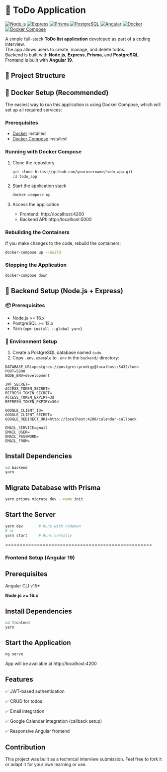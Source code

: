 # 📝 ToDo Application

[![Node.js](https://img.shields.io/badge/Backend-Node.js-brightgreen)](https://nodejs.org/)
[![Express](https://img.shields.io/badge/Backend-Express.js-blue)](https://expressjs.com/)
[![Prisma](https://img.shields.io/badge/ORM-Prisma-orange)](https://www.prisma.io/)
[![PostgreSQL](https://img.shields.io/badge/Database-PostgreSQL-blue)](https://www.postgresql.org/)
[![Angular](https://img.shields.io/badge/Frontend-Angular-red)](https://angular.io/)
[![Docker](https://img.shields.io/badge/Container-Docker-2496ED?logo=docker&logoColor=white)](https://www.docker.com/)
[![Docker Compose](https://img.shields.io/badge/Orchestration-Docker_Compose-2496ED?logo=docker&logoColor=white)](https://docs.docker.com/compose/)

A simple full-stack **ToDo list application** developed as part of a coding interview.  
The app allows users to create, manage, and delete todos.  
Backend is built with **Node.js**, **Express**, **Prisma**, and **PostgreSQL**.  
Frontend is built with **Angular 19**.

## 📁 Project Structure

## 🐳 Docker Setup (Recommended)

The easiest way to run this application is using Docker Compose, which will set up all required services:

### Prerequisites
- [Docker](https://www.docker.com/get-started) installed
- [Docker Compose](https://docs.docker.com/compose/install/) installed

### Running with Docker Compose

1. Clone the repository
   ```bash
   git clone https://github.com/yourusername/todo_app.git
   cd todo_app
   ```

2. Start the application stack
   ```bash
   docker-compose up
   ```

3. Access the application
   - Frontend: http://localhost:4200
   - Backend API: http://localhost:5000

### Rebuilding the Containers

If you make changes to the code, rebuild the containers:
```bash
docker-compose up --build
```

### Stopping the Application

```bash
docker-compose down
```

## 🚀 Backend Setup (Node.js + Express)

### 📦 Prerequisites

- Node.js >= 16.x
- PostgreSQL >= 12.x
- Yarn (`npm install --global yarn`)

### 🔧 Environment Setup

1. Create a PostgreSQL database named `todo`
2. Copy `.env.example` to `.env` in the `backend/` directory:

```env
DATABASE_URL=postgres://postgres:prodigy@localhost:5432/todo
PORT=5000
NODE_ENV=development

JWT_SECRET=
ACCESS_TOKEN_SECRET=
REFRESH_TOKEN_SECRET=
ACCESS_TOKEN_EXPIRY=3d
REFRESH_TOKEN_EXPIRY=30d

GOOGLE_CLIENT_ID=
GOOGLE_CLIENT_SECRET=
GOOGLE_REDIRECT_URI=http://localhost:4200/calendar-callback

EMAIL_SERVICE=gmail
EMAIL_USER=
EMAIL_PASSWORD=
EMAIL_FROM=
```

## Install Dependencies
``` bash
cd backend
yarn
```

## Migrate Database with Prisma

```bash
yarn prisma migrate dev --name init
```

## Start the Server
```bash
yarn dev       # Runs with nodemon
# or
yarn start     # Runs normally
```

===================================================
### Frontend Setup (Angular 19)

## Prerequisites
Angular CLI v15+

**Node.js >= 16.x**

## Install Dependencies

```bash
cd frontend
yarn
```
## Start the Application
```bash
ng serve
```
App will be available at http://localhost:4200

## Features
✅ JWT-based authentication

✅ CRUD for todos

✅ Email integration

✅ Google Calendar integration (callback setup)

✅ Responsive Angular frontend

## Contribution
This project was built as a technical interview submission.
Feel free to fork it or adapt it for your own learning or use.








